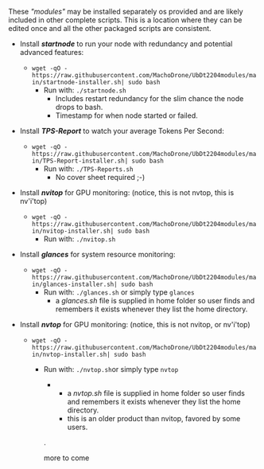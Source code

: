 These *"modules"* may be installed separately os provided and are likely included in other complete scripts. This is a location where they can be edited once and all the other packaged scripts are consistent.
  
- Install ***startnode*** to run your node with redundancy and potential advanced features:
  - `wget -qO - https://raw.githubusercontent.com/MachoDrone/UbDt2204modules/main/startnode-installer.sh| sudo bash`
    - Run with: `./startnode.sh`
      - Includes restart redundancy for the slim chance the node drops to bash.
      - Timestamp for when node started or failed.
  
- Install ***TPS-Report*** to watch your average Tokens Per Second:
  - `wget -qO - https://raw.githubusercontent.com/MachoDrone/UbDt2204modules/main/TPS-Report-installer.sh| sudo bash`
    - Run with: `./TPS-Reports.sh`
      - No cover sheet required ;-)

- Install ***nvitop*** for GPU monitoring: (notice, this is not nvtop, this is nv'i'top)
  - `wget -qO - https://raw.githubusercontent.com/MachoDrone/UbDt2204modules/main/nvitop-installer.sh| sudo bash`
    - Run with: `./nvitop.sh`

- Install ***glances*** for system resource monitoring:
  - `wget -qO - https://raw.githubusercontent.com/MachoDrone/UbDt2204modules/main/glances-installer.sh| sudo bash`
    - Run with: `./glances.sh` or simply type `glances`
      - a *glances.sh* file is supplied in home folder so user finds and remembers it exists whenever they list the home directory.
  
- Install ***nvtop*** for GPU monitoring: (notice, this is not nvitop, or nv'i'top)
  - `wget -qO - https://raw.githubusercontent.com/MachoDrone/UbDt2204modules/main/nvtop-installer.sh| sudo bash`
    - Run with: `./nvtop.sh`or simply type `nvtop`
      - - a *nvtop.sh* file is supplied in home folder so user finds and remembers it exists whenever they list the home directory.
        - this is an older product than nvitop, favored by some users.
          
      .

      more to come
